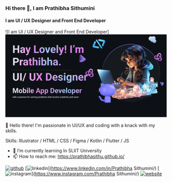 ### Hi there 👋, I am Prathibha Sithumini
#### I am UI / UX Designer and Front End Developer
![I am UI / UX Designer and Front End Developer]
<img src ="new readme.png">

👋 Hello there! I'm  passionate in UI/UX and coding with a knack with my skills.

Skills: Illustrator / HTML / CSS / Figma / Kotlin / Flutter / JS

- 🌱 I’m currently learning In SLIIT University  
- 📫 How to reach me: https://prathibhasithu.github.io/ 


[<img src='https://cdn.jsdelivr.net/npm/simple-icons@3.0.1/icons/github.svg' alt='github' height='40'>](https://github.com/PrathiChiku)
[<img src='https://cdn.jsdelivr.net/npm/simple-icons@3.0.1/icons/linkedin.svg' alt='linkedin' height='40'>](https://www.linkedin.com/in/Prathibha Sithumini/)  [<img src='https://cdn.jsdelivr.net/npm/simple-icons@3.0.1/icons/instagram.svg' alt='instagram' height='40'>](https://www.instagram.com/Prathibha Sithumini/)  [<img src='https://cdn.jsdelivr.net/npm/simple-icons@3.0.1/icons/icloud.svg' alt='website' height='40'>](https://prathibhasithu.github.io/)  


